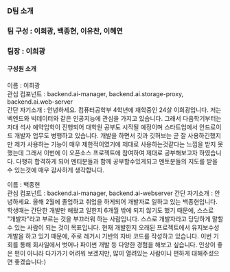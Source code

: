 ### D팀 소개

### 팀 구성 : 이희광, 백종현, 이유찬, 이혜연
### 팀장 : 이희광

#### 구성원 소개

이름 : 이희광   
관심 컴포넌트 : backend.ai-manager, backend.ai.storage-proxy, backend.ai.web-server   
간단 자기소개 : 안녕하세요. 컴퓨터공학부 4학년에 재학중인 24살 이희광입니다. 저는 벡엔드와 빅데이터와 같은 인공지능에 관심을 가지고 있습니다. 그래서 다음학기부터는 자대 석사 예약입학이 진행되어 대학원 공부도 시작될 예정이며 스타트업에서 안드로이드 개발자 업무도 병행하고 있습니다.  개발을 하면서 깃과 깃허브는 곧 잘 사용하긴했지만 제가 사용하는 기능이 매우 제한적이였기에 제대로 사용하는것같다는 느낌을 받지 못했는데 그래서 이번에 이 오픈소스 프로젝트에 참여하여 제대로 공부해보고자 하였습니다. 다행히 합격하게 되어 멘티분들과 함께 공부할수있게되고 멘토분들의 지도를 받을 수 있는것에 매우 감사하게 생각합니다.   



이름 : 백종현   
관심 컴포넌트 : backend.ai-manager, backend.ai-webserver
간단 자기소개 : 안녕하세요. 올해 2월에 졸업하고 취업을 하게되어 개발자로 일하고 있는 백종현입니다. 학생때는 간단한 개발만 해왔고 일한지 6개월 밖에 되지 않기도 했기 때문에, 스스로 "개발자"라고 부르는 것을 부끄러워 하는 사람입니다. 스스로 개발자라고 당당하게 말할 수 있는 사람이 되는 것이 목표입니다. 현재 개발한지 오래된 프로젝트에서 유지보수성 개발을 하고 있기 때문에, 주로 레거시 기반의 자바 코드를 작성하고 있습니다. 이번 기회를 통해 회사일에서 벗어나 파이썬 개발 등 다양한 경험을 해보고 싶습니다. 인상이 좋은 편이 아니라 다가가기 어려워 보겠지만, 많이 열려있는 사람이니 편하게 대해주셨으면 좋겠습니다:)
